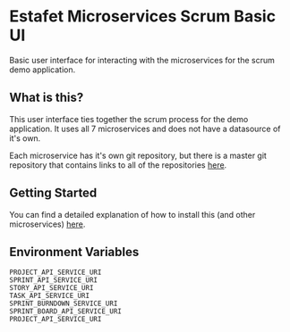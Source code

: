 # Estafet Microservices Scrum Basic UI
Basic user interface for interacting with the microservices for the scrum demo application.
## What is this?
This user interface ties together the scrum process for the demo application. It uses all 7 microservices and does not have a datasource of it's own.

Each microservice has it's own git repository, but there is a master git repository that contains links to all of the repositories [here](https://github.com/stericbro/estafet-microservices-scrum).
## Getting Started
You can find a detailed explanation of how to install this (and other microservices) [here](https://github.com/stericbro/estafet-microservices-scrum#getting-started).

## Environment Variables
```
PROJECT_API_SERVICE_URI
SPRINT_API_SERVICE_URI
STORY_API_SERVICE_URI
TASK_API_SERVICE_URI
SPRINT_BURNDOWN_SERVICE_URI
SPRINT_BOARD_API_SERVICE_URI
PROJECT_API_SERVICE_URI
```

